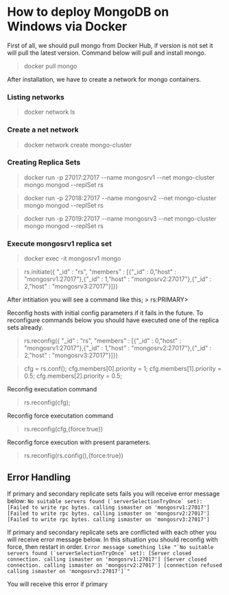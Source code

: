 # How to deploy MongoDB on Windows via Docker

First of all, we should pull mongo from Docker Hub, if version is not set it will pull the latest version. Command below will pull and install mongo.
> docker pull mongo

After installation, we have to create a network for mongo containers.

### Listing networks
> docker network ls

### Create a net network
> docker network create mongo-cluster

### Creating Replica Sets

> docker run -p 27017:27017 --name mongosrv1 --net mongo-cluster mongo mongod --replSet rs

> docker run -p 27018:27017 --name mongosrv2 --net mongo-cluster mongo mongod --replSet rs

> docker run -p 27019:27017 --name mongosrv3 --net mongo-cluster mongo mongod --replSet rs

### Execute mongosrv1 replica set
> docker exec -it mongosrv1 mongo

> rs.initiate({ "_id" : "rs", "members" : [{"_id" : 0,"host" : "mongosrv1:27017"},{"_id" : 1,"host" : "mongosrv2:27017"},{"_id" : 2,"host" : "mongosrv3:27017"}]})

After intitiation you will see a command like this; > rs:PRIMARY>

Reconfig hosts with initial config parameters if it fails in the future. To reconfigure commands below you should have executed one of the replica sets already. 

> rs.reconfig({ "_id" : "rs", "members" : [{"_id" : 0,"host" : "mongosrv1:27017"},{"_id" : 1,"host" : "mongosrv2:27017"},{"_id" : 2,"host" : "mongosrv3:27017"}]})

> cfg = rs.conf();
> cfg.members[0].priority = 1;
> cfg.members[1].priority = 0.5;
> cfg.members[2].priority = 0.5;

Reconfig executation command
> rs.reconfig(cfg);

Reconfig force executation command
> rs.reconfig(cfg,{force:true})

Reconfig force execution with present parameters.
> rs.reconfig(rs.config(),{force:true})

## Error Handling

If primary and secondary replicate sets fails you will receive error message below:
``No suitable servers found (`serverSelectionTryOnce` set): [Failed to write rpc bytes. calling ismaster on 'mongosrv1:27017'] [Failed to write rpc bytes. calling ismaster on 'mongosrv2:27017'] [Failed to write rpc bytes. calling ismaster on 'mongosrv3:27017']``

If primary and secondary replicate sets are conflicted with each other you will receive error message below. In this situation you should reconfig with force, then restart in order.
``Error message something like "`No suitable servers found (`serverSelectionTryOnce` set): [Server closed connection. calling ismaster on 'mongosrv1:27017'] [Server closed connection. calling ismaster on 'mongosrv2:27017'] [connection refused calling ismaster on 'mongosrv3:27017']`"``

You will receive this error if primary 
